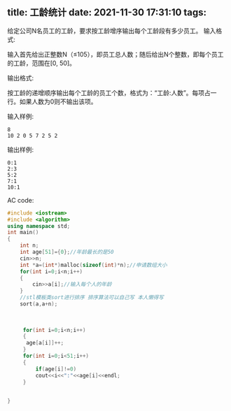 title: 工龄统计
date: 2021-11-30 17:31:10
tags:
---
给定公司N名员工的工龄，要求按工龄增序输出每个工龄段有多少员工。
输入格式:

输入首先给出正整数N（≤105），即员工总人数；随后给出N个整数，即每个员工的工龄，范围在[0, 50]。


输出格式:

按工龄的递增顺序输出每个工龄的员工个数，格式为：“工龄:人数”。每项占一行。如果人数为0则不输出该项。

输入样例:
```
8
10 2 0 5 7 2 5 2
```
输出样例:
```
0:1
2:3
5:2
7:1
10:1
```
AC code:
```c++
#include <iostream>
#include <algorithm>
using namespace std;
int main()
{
    int n;
    int age[51]={0};//年龄最长的是50
    cin>>n;
    int *a=(int*)malloc(sizeof(int)*n);//申请数组大小
    for(int i=0;i<n;i++)
    {
        cin>>a[i];//输入每个人的年龄
    }
    //stl模板类sort进行排序 排序算法可以自己写 本人懒得写
    sort(a,a+n);
    
    
  
     for(int i=0;i<n;i++)
     {
      age[a[i]]++; 
     }
     for(int i=0;i<51;i++)
     {
         if(age[i]!=0)
         cout<<i<<":"<<age[i]<<endl;
     }

    
}
```
